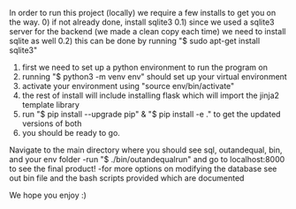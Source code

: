 In order to run this project (locally) we require a few installs to get you on the way.
0) if not already done, install sqlite3 
0.1) since we used a sqlite3 server for the backend (we made a clean copy each time) we need to install sqlite as well
0.2) this can be done by running "$ sudo apt-get install sqlite3"
1) first we need to set up a python environment to run the program on
2) running "$ python3 -m venv env" should set up your virtual environment
3) activate your environment using "source env/bin/activate"
4) the rest of install will include installing flask which will import the jinja2 template library
5) run "$ pip install --upgrade pip" & "$ pip install -e ." to get the updated versions of both
6) you should be ready to go.

Navigate to the main directory where you should see sql, outandequal, bin, and your env folder
-run "$ ./bin/outandequalrun" and go to localhost:8000 to see the final product!
-for more options on modifying the database see out bin file and the bash scripts provided which are documented 

We hope you enjoy :) 
